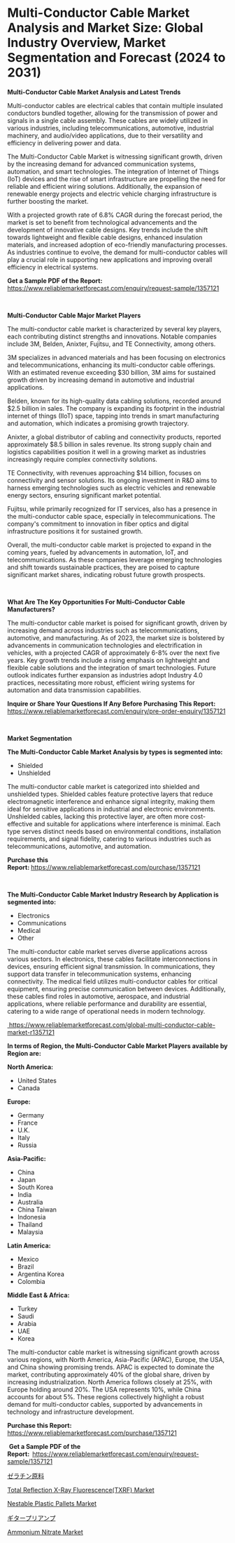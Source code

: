 <p><h1>Multi-Conductor Cable Market Analysis and Market Size: Global Industry Overview, Market Segmentation and Forecast (2024 to 2031)</h1></p><p><strong>Multi-Conductor Cable Market Analysis and Latest Trends</strong></p>
<p><p>Multi-conductor cables are electrical cables that contain multiple insulated conductors bundled together, allowing for the transmission of power and signals in a single cable assembly. These cables are widely utilized in various industries, including telecommunications, automotive, industrial machinery, and audio/video applications, due to their versatility and efficiency in delivering power and data.</p><p>The Multi-Conductor Cable Market is witnessing significant growth, driven by the increasing demand for advanced communication systems, automation, and smart technologies. The integration of Internet of Things (IoT) devices and the rise of smart infrastructure are propelling the need for reliable and efficient wiring solutions. Additionally, the expansion of renewable energy projects and electric vehicle charging infrastructure is further boosting the market.</p><p>With a projected growth rate of 6.8% CAGR during the forecast period, the market is set to benefit from technological advancements and the development of innovative cable designs. Key trends include the shift towards lightweight and flexible cable designs, enhanced insulation materials, and increased adoption of eco-friendly manufacturing processes. As industries continue to evolve, the demand for multi-conductor cables will play a crucial role in supporting new applications and improving overall efficiency in electrical systems.</p></p>
<p><strong>Get a Sample PDF of the Report:&nbsp;</strong> <a href="https://www.reliablemarketforecast.com/enquiry/request-sample/1357121">https://www.reliablemarketforecast.com/enquiry/request-sample/1357121</a></p>
<p>&nbsp;</p>
<p><strong>Multi-Conductor Cable Major Market Players</strong></p>
<p><p>The multi-conductor cable market is characterized by several key players, each contributing distinct strengths and innovations. Notable companies include 3M, Belden, Anixter, Fujitsu, and TE Connectivity, among others.</p><p>3M specializes in advanced materials and has been focusing on electronics and telecommunications, enhancing its multi-conductor cable offerings. With an estimated revenue exceeding $30 billion, 3M aims for sustained growth driven by increasing demand in automotive and industrial applications.</p><p>Belden, known for its high-quality data cabling solutions, recorded around $2.5 billion in sales. The company is expanding its footprint in the industrial internet of things (IIoT) space, tapping into trends in smart manufacturing and automation, which indicates a promising growth trajectory.</p><p>Anixter, a global distributor of cabling and connectivity products, reported approximately $8.5 billion in sales revenue. Its strong supply chain and logistics capabilities position it well in a growing market as industries increasingly require complex connectivity solutions.</p><p>TE Connectivity, with revenues approaching $14 billion, focuses on connectivity and sensor solutions. Its ongoing investment in R&D aims to harness emerging technologies such as electric vehicles and renewable energy sectors, ensuring significant market potential.</p><p>Fujitsu, while primarily recognized for IT services, also has a presence in the multi-conductor cable space, especially in telecommunications. The company's commitment to innovation in fiber optics and digital infrastructure positions it for sustained growth.</p><p>Overall, the multi-conductor cable market is projected to expand in the coming years, fueled by advancements in automation, IoT, and telecommunications. As these companies leverage emerging technologies and shift towards sustainable practices, they are poised to capture significant market shares, indicating robust future growth prospects.</p></p>
<p>&nbsp;</p>
<p><strong>What Are The Key Opportunities For Multi-Conductor Cable Manufacturers?</strong></p>
<p><p>The multi-conductor cable market is poised for significant growth, driven by increasing demand across industries such as telecommunications, automotive, and manufacturing. As of 2023, the market size is bolstered by advancements in communication technologies and electrification in vehicles, with a projected CAGR of approximately 6-8% over the next five years. Key growth trends include a rising emphasis on lightweight and flexible cable solutions and the integration of smart technologies. Future outlook indicates further expansion as industries adopt Industry 4.0 practices, necessitating more robust, efficient wiring systems for automation and data transmission capabilities.</p></p>
<p><strong>Inquire or Share Your Questions If Any Before Purchasing This Report:</strong> <a href="https://www.reliablemarketforecast.com/enquiry/pre-order-enquiry/1357121">https://www.reliablemarketforecast.com/enquiry/pre-order-enquiry/1357121</a></p>
<p>&nbsp;</p>
<p><strong>Market Segmentation</strong></p>
<p><strong>The Multi-Conductor Cable Market Analysis by types is segmented into:</strong></p>
<p><ul><li>Shielded</li><li>Unshielded</li></ul></p>
<p><p>The multi-conductor cable market is categorized into shielded and unshielded types. Shielded cables feature protective layers that reduce electromagnetic interference and enhance signal integrity, making them ideal for sensitive applications in industrial and electronic environments. Unshielded cables, lacking this protective layer, are often more cost-effective and suitable for applications where interference is minimal. Each type serves distinct needs based on environmental conditions, installation requirements, and signal fidelity, catering to various industries such as telecommunications, automotive, and automation.</p></p>
<p><strong>Purchase this Report:&nbsp;</strong><a href="https://www.reliablemarketforecast.com/purchase/1357121">https://www.reliablemarketforecast.com/purchase/1357121</a></p>
<p>&nbsp;</p>
<p><strong>The Multi-Conductor Cable Market Industry Research by Application is segmented into:</strong></p>
<p><ul><li>Electronics</li><li>Communications</li><li>Medical</li><li>Other</li></ul></p>
<p><p>The multi-conductor cable market serves diverse applications across various sectors. In electronics, these cables facilitate interconnections in devices, ensuring efficient signal transmission. In communications, they support data transfer in telecommunication systems, enhancing connectivity. The medical field utilizes multi-conductor cables for critical equipment, ensuring precise communication between devices. Additionally, these cables find roles in automotive, aerospace, and industrial applications, where reliable performance and durability are essential, catering to a wide range of operational needs in modern technology.</p></p>
<p><a href="https://www.reliablemarketforecast.com/global-multi-conductor-cable-market-r1357121">&nbsp;https://www.reliablemarketforecast.com/global-multi-conductor-cable-market-r1357121</a></p>
<p><strong>In terms of Region, the Multi-Conductor Cable Market Players available by Region are:</strong></p>
<p>
    <p> <strong> North America: </strong>
        <ul>
            <li>United States</li>
            <li>Canada</li>
        </ul>
        </p> 
    <p> <strong> Europe: </strong>
        <ul>
            <li>Germany</li>
            <li>France</li>
            <li>U.K.</li>
            <li>Italy</li>
            <li>Russia</li>
        </ul>
        </p> 
    <p> <strong> Asia-Pacific: </strong>
        <ul>
            <li>China</li>
            <li>Japan</li>
            <li>South Korea</li>
            <li>India</li>
            <li>Australia</li>
            <li>China Taiwan</li>
            <li>Indonesia</li>
            <li>Thailand</li>
            <li>Malaysia</li>
        </ul>
        </p> 
    <p> <strong> Latin America: </strong>
        <ul>
            <li>Mexico</li>
            <li>Brazil</li>
            <li>Argentina Korea</li>
            <li>Colombia</li>
        </ul>
        </p> 
    <p> <strong> Middle East & Africa: </strong>
        <ul>
            <li>Turkey</li>
            <li>Saudi</li>
            <li>Arabia</li>
            <li>UAE</li>
            <li>Korea</li>
        </ul>
    </p>
    </p>
<p><p>The multi-conductor cable market is witnessing significant growth across various regions, with North America, Asia-Pacific (APAC), Europe, the USA, and China showing promising trends. APAC is expected to dominate the market, contributing approximately 40% of the global share, driven by increasing industrialization. North America follows closely at 25%, with Europe holding around 20%. The USA represents 10%, while China accounts for about 5%. These regions collectively highlight a robust demand for multi-conductor cables, supported by advancements in technology and infrastructure development.</p></p>
<p><strong>Purchase this Report: </strong><a href="https://www.reliablemarketforecast.com/purchase/1357121">https://www.reliablemarketforecast.com/purchase/1357121</a></p>
<p>&nbsp;<strong>Get a Sample PDF of the Report:&nbsp;&nbsp;</strong><a href="https://www.reliablemarketforecast.com/enquiry/request-sample/1357121">https://www.reliablemarketforecast.com/enquiry/request-sample/1357121</a></p>
<p><strong></strong></p>
<p><p><a href="https://medium.com/@randallrunte2023/gelatin-raw-material-market-%E3%81%AE%E3%82%B0%E3%83%AD%E3%83%BC%E3%83%90%E3%83%AB%E5%B8%82%E5%A0%B4%E6%A6%82%E8%A6%81%E3%81%AF-%E4%B8%96%E7%95%8C%E3%81%8A%E3%82%88%E3%81%B3%E4%B8%BB%E8%A6%81%E5%B8%82%E5%A0%B4%E3%81%AB%E3%81%8A%E3%81%91%E3%82%8B%E6%A5%AD%E7%95%8C%E3%81%AB%E5%BD%B1%E9%9F%BF%E3%82%92%E4%B8%8E%E3%81%88%E3%82%8B%E4%B8%BB%E8%A6%81%E3%81%AA%E3%83%88%E3%83%AC%E3%83%B3%E3%83%89%E3%81%AB%E3%81%A4%E3%81%84%E3%81%A6-%E7%8B%AC%E8%87%AA%E3%81%AE%E8%A6%96%E7%82%B9%E3%82%92%E6%8F%90%E4%BE%9B%E3%81%97%E3%81%BE%E3%81%99-141b6209d847">ゼラチン原料</a></p><p><a href="https://github.com/vimar16th/Market-Research-Report-List-6/blob/main/total-reflection-x-ray-fluorescencetxrf-market.md">Total Reflection X-Ray Fluorescence(TXRF) Market</a></p><p><a href="https://www.linkedin.com/pulse/insights-nestable-plastic-pallets-market-size-which-expanding-fgkbc?trackingId=HDudRGWPSkOeC1TjPmFvmg%3D%3D">Nestable Plastic Pallets Market</a></p><p><a href="https://medium.com/@randallrunte2023/guitar-preamps-market-%E3%81%AE%E3%82%B0%E3%83%AD%E3%83%BC%E3%83%90%E3%83%AB%E5%B8%82%E5%A0%B4%E6%A6%82%E8%A6%81%E3%81%AF-%E4%B8%96%E7%95%8C%E3%81%8A%E3%82%88%E3%81%B3%E4%B8%BB%E8%A6%81%E5%B8%82%E5%A0%B4%E3%81%AB%E3%81%8A%E3%81%91%E3%82%8B%E6%A5%AD%E7%95%8C%E3%81%AB%E5%BD%B1%E9%9F%BF%E3%82%92%E4%B8%8E%E3%81%88%E3%82%8B%E4%B8%BB%E8%A6%81%E3%81%AA%E3%83%88%E3%83%AC%E3%83%B3%E3%83%89%E3%81%AB%E3%81%A4%E3%81%84%E3%81%A6-%E7%8B%AC%E8%87%AA%E3%81%AE%E8%A6%96%E7%82%B9%E3%82%92%E6%8F%90%E4%BE%9B%E3%81%97%E3%81%BE%E3%81%99-8ca3a4d5de04">ギタープリアンプ</a></p><p><a href="https://issuu.com/reportprime-2/docs/ammonium-nitrate-market-size-2030.p_14dcdf9ad6e1ca">Ammonium Nitrate Market</a></p></p>
